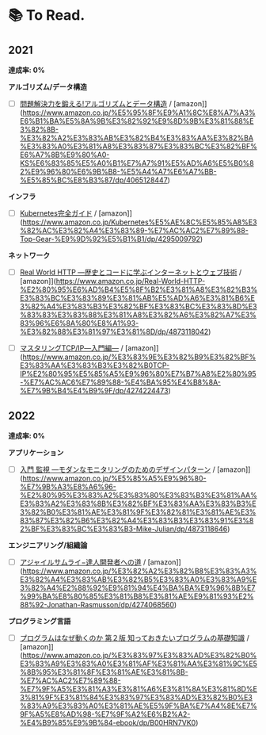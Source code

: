 # 📚 To Read.
## 2021**達成率: 0%****アルゴリズム/データ構造**- [ ] [問題解決力を鍛える!アルゴリズムとデータ構造](https://github.com/1keiuu/tech-books/tree/main/notes/algorithm/algo_and_data) / [amazon]](https://www.amazon.co.jp/%E5%95%8F%E9%A1%8C%E8%A7%A3%E6%B1%BA%E5%8A%9B%E3%82%92%E9%8D%9B%E3%81%88%E3%82%8B-%E3%82%A2%E3%83%AB%E3%82%B4%E3%83%AA%E3%82%BA%E3%83%A0%E3%81%A8%E3%83%87%E3%83%BC%E3%82%BF%E6%A7%8B%E9%80%A0-KS%E6%83%85%E5%A0%B1%E7%A7%91%E5%AD%A6%E5%B0%82%E9%96%80%E6%9B%B8-%E5%A4%A7%E6%A7%BB-%E5%85%BC%E8%B3%87/dp/4065128447)**インフラ**- [ ] [Kubernetes完全ガイド](https://github.com/1keiuu/tech-books/tree/main/notes/infra/kube-perfect) / [amazon]](https://www.amazon.co.jp/Kubernetes%E5%AE%8C%E5%85%A8%E3%82%AC%E3%82%A4%E3%83%89-%E7%AC%AC2%E7%89%88-Top-Gear-%E9%9D%92%E5%B1%B1/dp/4295009792)**ネットワーク**- [ ] [Real World HTTP ―歴史とコードに学ぶインターネットとウェブ技術](https://github.com/1keiuu/tech-books/tree/main/notes/network/real-world-http) / [amazon]](https://www.amazon.co.jp/Real-World-HTTP-%E2%80%95%E6%AD%B4%E5%8F%B2%E3%81%A8%E3%82%B3%E3%83%BC%E3%83%89%E3%81%AB%E5%AD%A6%E3%81%B6%E3%82%A4%E3%83%B3%E3%82%BF%E3%83%BC%E3%83%8D%E3%83%83%E3%83%88%E3%81%A8%E3%82%A6%E3%82%A7%E3%83%96%E6%8A%80%E8%A1%93-%E3%82%88%E3%81%97%E3%81%8D/dp/4873118042)- [ ] [マスタリングTCP/IP―入門編―](https://github.com/1keiuu/tech-books/tree/main/notes/network/mastering-tcp-ip) / [amazon]](https://www.amazon.co.jp/%E3%83%9E%E3%82%B9%E3%82%BF%E3%83%AA%E3%83%B3%E3%82%B0TCP-IP%E2%80%95%E5%85%A5%E9%96%80%E7%B7%A8%E2%80%95-%E7%AC%AC6%E7%89%88-%E4%BA%95%E4%B8%8A-%E7%9B%B4%E4%B9%9F/dp/4274224473)## 2022**達成率: 0%****アプリケーション**- [ ] [入門 監視 ―モダンなモニタリングのためのデザインパターン](https://github.com/1keiuu/tech-books/tree/main/notes/application/nyumon_kanshi) / [amazon]](https://www.amazon.co.jp/%E5%85%A5%E9%96%80-%E7%9B%A3%E8%A6%96-%E2%80%95%E3%83%A2%E3%83%80%E3%83%B3%E3%81%AA%E3%83%A2%E3%83%8B%E3%82%BF%E3%83%AA%E3%83%B3%E3%82%B0%E3%81%AE%E3%81%9F%E3%82%81%E3%81%AE%E3%83%87%E3%82%B6%E3%82%A4%E3%83%B3%E3%83%91%E3%82%BF%E3%83%BC%E3%83%B3-Mike-Julian/dp/4873118646)**エンジニアリング/組織論**- [ ] [アジャイルサムライ−達人開発者への道](https://github.com/1keiuu/tech-books/tree/main/notes/engineering/agile_samurai) / [amazon]](https://www.amazon.co.jp/%E3%82%A2%E3%82%B8%E3%83%A3%E3%82%A4%E3%83%AB%E3%82%B5%E3%83%A0%E3%83%A9%E3%82%A4%E2%88%92%E9%81%94%E4%BA%BA%E9%96%8B%E7%99%BA%E8%80%85%E3%81%B8%E3%81%AE%E9%81%93%E2%88%92-Jonathan-Rasmusson/dp/4274068560)**プログラミング言語**- [ ] [プログラムはなぜ動くのか 第２版 知っておきたいプログラムの基礎知識](https://github.com/1keiuu/tech-books/tree/main/notes/programming_language/how_to_work_program) / [amazon]](https://www.amazon.co.jp/%E3%83%97%E3%83%AD%E3%82%B0%E3%83%A9%E3%83%A0%E3%81%AF%E3%81%AA%E3%81%9C%E5%8B%95%E3%81%8F%E3%81%AE%E3%81%8B-%E7%AC%AC2%E7%89%88-%E7%9F%A5%E3%81%A3%E3%81%A6%E3%81%8A%E3%81%8D%E3%81%9F%E3%81%84%E3%83%97%E3%83%AD%E3%82%B0%E3%83%A9%E3%83%A0%E3%81%AE%E5%9F%BA%E7%A4%8E%E7%9F%A5%E8%AD%98-%E7%9F%A2%E6%B2%A2-%E4%B9%85%E9%9B%84-ebook/dp/B00HRN7VK0)